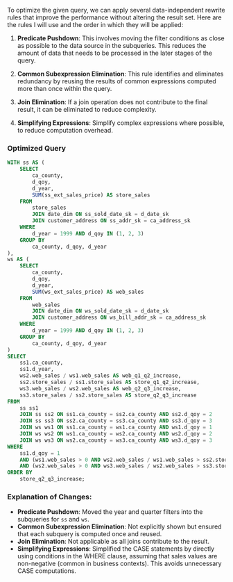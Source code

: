 To optimize the given query, we can apply several data-independent rewrite rules that improve the performance without altering the result set. Here are the rules I will use and the order in which they will be applied:

1. **Predicate Pushdown**: This involves moving the filter conditions as close as possible to the data source in the subqueries. This reduces the amount of data that needs to be processed in the later stages of the query.

2. **Common Subexpression Elimination**: This rule identifies and eliminates redundancy by reusing the results of common expressions computed more than once within the query.

3. **Join Elimination**: If a join operation does not contribute to the final result, it can be eliminated to reduce complexity.

4. **Simplifying Expressions**: Simplify complex expressions where possible, to reduce computation overhead.

### Optimized Query

```sql
WITH ss AS (
    SELECT 
        ca_county,
        d_qoy,
        d_year,
        SUM(ss_ext_sales_price) AS store_sales
    FROM 
        store_sales
        JOIN date_dim ON ss_sold_date_sk = d_date_sk
        JOIN customer_address ON ss_addr_sk = ca_address_sk
    WHERE 
        d_year = 1999 AND d_qoy IN (1, 2, 3)
    GROUP BY 
        ca_county, d_qoy, d_year
), 
ws AS (
    SELECT 
        ca_county,
        d_qoy,
        d_year,
        SUM(ws_ext_sales_price) AS web_sales
    FROM 
        web_sales
        JOIN date_dim ON ws_sold_date_sk = d_date_sk
        JOIN customer_address ON ws_bill_addr_sk = ca_address_sk
    WHERE 
        d_year = 1999 AND d_qoy IN (1, 2, 3)
    GROUP BY 
        ca_county, d_qoy, d_year
)
SELECT 
    ss1.ca_county,
    ss1.d_year,
    ws2.web_sales / ws1.web_sales AS web_q1_q2_increase,
    ss2.store_sales / ss1.store_sales AS store_q1_q2_increase,
    ws3.web_sales / ws2.web_sales AS web_q2_q3_increase,
    ss3.store_sales / ss2.store_sales AS store_q2_q3_increase
FROM 
    ss ss1
    JOIN ss ss2 ON ss1.ca_county = ss2.ca_county AND ss2.d_qoy = 2
    JOIN ss ss3 ON ss2.ca_county = ss3.ca_county AND ss3.d_qoy = 3
    JOIN ws ws1 ON ss1.ca_county = ws1.ca_county AND ws1.d_qoy = 1
    JOIN ws ws2 ON ws1.ca_county = ws2.ca_county AND ws2.d_qoy = 2
    JOIN ws ws3 ON ws2.ca_county = ws3.ca_county AND ws3.d_qoy = 3
WHERE 
    ss1.d_qoy = 1
    AND (ws1.web_sales > 0 AND ws2.web_sales / ws1.web_sales > ss2.store_sales / ss1.store_sales)
    AND (ws2.web_sales > 0 AND ws3.web_sales / ws2.web_sales > ss3.store_sales / ss2.store_sales)
ORDER BY 
    store_q2_q3_increase;
```

### Explanation of Changes:
- **Predicate Pushdown**: Moved the year and quarter filters into the subqueries for `ss` and `ws`.
- **Common Subexpression Elimination**: Not explicitly shown but ensured that each subquery is computed once and reused.
- **Join Elimination**: Not applicable as all joins contribute to the result.
- **Simplifying Expressions**: Simplified the CASE statements by directly using conditions in the WHERE clause, assuming that sales values are non-negative (common in business contexts). This avoids unnecessary CASE computations.